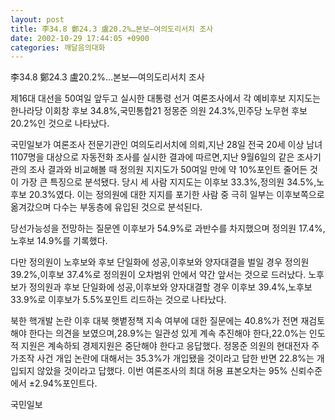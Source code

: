 ```yaml
---
layout: post
title: 李34.8 鄭24.3 盧20.2%…본보―여의도리서치 조사
date: 2002-10-29 17:44:05 +0900
categories: 깨달음의대화
---
```

李34.8 鄭24.3 盧20.2%…본보―여의도리서치 조사
  

  
제16대 대선을 50여일 앞두고 실시한 대통령 선거 여론조사에서 각 예비후보 지지도는 한나라당 이회창 후보 34.8%,국민통합21 정몽준 의원 24.3%,민주당 노무현 후보 20.2%인 것으로 나타났다.
  

  
국민일보가 여론조사 전문기관인 여의도리서치에 의뢰,지난 28일 전국 20세 이상 남녀 1107명을 대상으로 자동전화 조사를 실시한 결과에 따르면,지난 9월6일의 같은 조사기관의 조사 결과와 비교해볼 때 정의원 지지도가 50여일 만에 약 10%포인트 줄어든 것이 가장 큰 특징으로 분석됐다. 당시 세 사람 지지도는 이후보 33.3%,정의원 34.5%,노후보 20.3%였다. 이는 정의원에 대한 지지를 포기한 사람 중 극히 일부는 이후보쪽으로 옮겨갔으며 다수는 부동층에 유입된 것으로 분석된다.
  

  
당선가능성을 전망하는 질문엔 이후보가 54.9%로 과반수를 차지했으며 정의원 17.4%,노후보 14.9%를 기록했다.
  

  
다만 정의원이 노후보와 후보 단일화에 성공,이후보와 양자대결을 벌일 경우 정의원 39.2%,이후보 37.4%로 정의원이 오차범위 안에서 약간 앞서는 것으로 드러났다. 노후보가 정의원과 후보 단일화에 성공,이후보와 양자대결할 경우 이후보 39.4%,노후보 33.9%로 이후보가 5.5%포인트 리드하는 것으로 나타났다.
  

  
북한 핵개발 논란 이후 대북 햇볕정책 지속 여부에 대한 질문에는 40.8%가 전면 재검토해야 한다는 의견을 보였으며,28.9%는 일관성 있게 계속 추진해야 한다,22.0%는 인도적 지원은 계속하되 경제지원은 중단해야 한다고 응답했다. 정몽준 의원의 현대전자 주가조작 사건 개입 논란에 대해서는 35.3%가 개입됐을 것이라고 답한 반면 22.8%는 개입되지 않았을 것이라고 답했다. 이번 여론조사의 최대 허용 표본오차는 95% 신뢰수준에서 ±2.94%포인트다.
  

  
국민일보